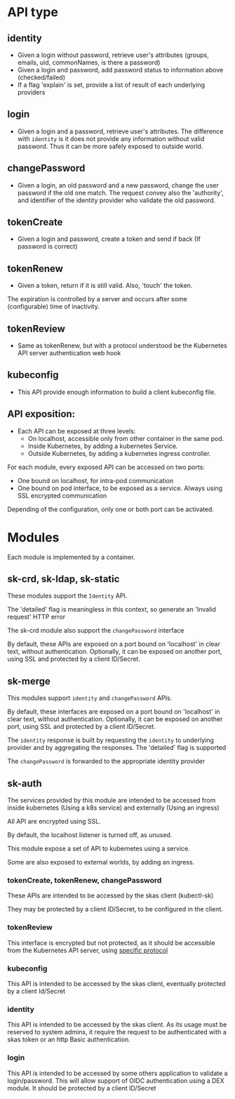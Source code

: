 

# API type

## identity

- Given a login without password, retrieve user's attributes (groups, emails, uid, commonNames, is there a password)
- Given a login and password, add password status to information above (checked/failed)
- If a flag 'explain' is set, provide a list of result of each underlying providers

## login

- Given a login and a password, retrieve user's attributes.
  The difference with `identity` is it does not provide any information without valid password. 
  Thus it can be more safely exposed to outside world.

## changePassword

- Given a login, an old password and a new password, change the user password if the old one match. 
  The request convey also the 'authority', and identifier of the identity provider who validate the old password.

## tokenCreate

- Given a login and password, create a token and send if back (If password is correct)

## tokenRenew

- Given a token, return if it is still valid. Also, 'touch' the token.

The expiration is controlled by a server and occurs after some (configurable) time of inactivity.

## tokenReview

- Same as tokenRenew, but with a protocol understood be the Kubernetes API server authentication web hook

## kubeconfig

- This API provide enough information to build a client kubeconfig file.

## API exposition:

- Each API can be exposed at three levels:
  - On localhost, accessible only from other container in the same pod.
  - Inside Kubernetes, by adding a kubernetes Service. 
  - Outside Kubernetes, by adding a kubernetes ingress controller.

For each module, every exposed API can be accessed on two ports:
- One bound on localhost, for intra-pod communication
- One bound on pod interface, to be exposed as a service. Always using SSL encrypted communication

Depending of the configuration, only one or both port can be activated.


# Modules

Each module is implemented by a container.

## sk-crd, sk-ldap, sk-static

These modules support the `Identity` API.

The 'detailed' flag is meaningless in this context, so generate an 'Invalid request' HTTP error

The sk-crd module also support the `changePassword` interface

By default, these APIs are exposed on a port bound on 'localhost' in clear text, without authentication. Optionally,
it can be exposed on another port, using SSL and protected by a client ID/Secret.

## sk-merge

This modules support `identity` and `changePassword` APIs.

By default, these interfaces are exposed on a port bound on 'localhost' in clear text, without authentication. Optionally,
it can be exposed on another port, using SSL and protected by a client ID/Secret.

The `identity` response is built by requesting the `identity` to underlying provider and by aggregating the responses. The 'detailed' flag is supported

The `changePassword` is forwarded to the appropriate identity provider

## sk-auth

The services provided by this module are intended to be accessed from inside kubernetes (Using a k8s service) and externally (Using an ingress)

All API are encrypted using SSL.

By default, the localhost listener is turned off, as unused.

This module expose a set of API to kubernetes using a service.

Some are also exposed to external worlds, by adding an ingress.

### tokenCreate, tokenRenew, changePassword

These APIs are intended to be accessed by the skas client (kubectl-sk)

They may be protected by a client ID/Secret, to be configured in the client.

### tokenReview

This interface is encrypted but not protected, as it should be accessible from the Kubernetes API server, using [specific protocol](https://kubernetes.io/docs/reference/access-authn-authz/authentication/#webhook-token-authentication) 

### kubeconfig

This API is intended to be accessed by the skas client, eventually protected by a client Id/Secret

### identity

This API is intended to be accessed by the skas client. As its usage must be reserved to system admins, it require the request to be authenticated with a skas token or an http Basic authentication.

### login

This API is intended to be accessed by some others application to validate a login/password. This will allow support of OIDC authentication using a DEX module. It should be protected by a client ID/Secret




